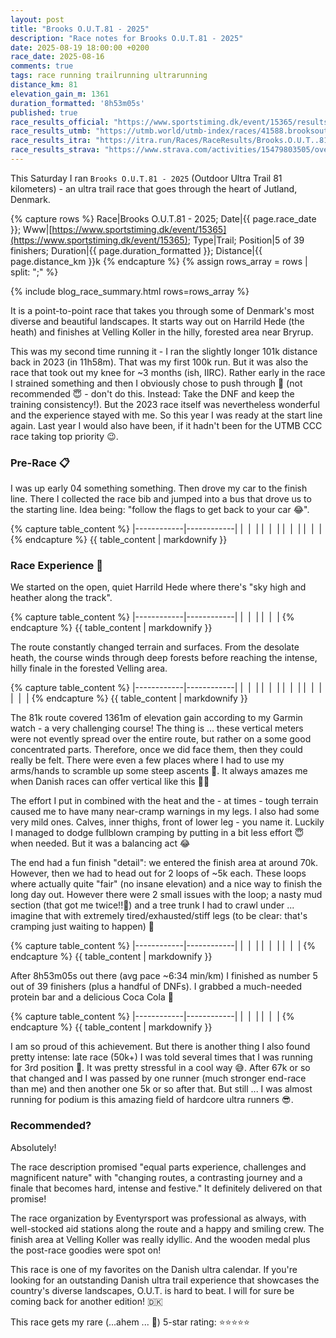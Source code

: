 ```yaml
---
layout: post
title: "Brooks O.U.T.81 - 2025"
description: "Race notes for Brooks O.U.T.81 - 2025"
date: 2025-08-19 18:00:00 +0200
race_date: 2025-08-16
comments: true
tags: race running trailrunning ultrarunning
distance_km: 81
elevation_gain_m: 1361
duration_formatted: '8h53m05s'
published: true
race_results_official: "https://www.sportstiming.dk/event/15365/results"
race_results_utmb: "https://utmb.world/utmb-index/races/41588.brooksoutdoortrailultra81k.2025"
race_results_itra: "https://itra.run/Races/RaceResults/Brooks.O.U.T..81K/2025/108378"
race_results_strava: "https://www.strava.com/activities/15479803505/overview"
---
```


This Saturday I ran `Brooks O.U.T.81 - 2025` (Outdoor Ultra Trail 81 kilometers) - an ultra trail race that goes through the heart of Jutland, Denmark.

{% capture rows %}
Race|Brooks O.U.T.81 - 2025;
Date|{{ page.race_date }};
Www|[https://www.sportstiming.dk/event/15365](https://www.sportstiming.dk/event/15365);
Type|Trail;
Position|5 of 39 finishers;
Duration|{{ page.duration_formatted }};
Distance|{{ page.distance_km }}k
{% endcapture %}
{% assign rows_array = rows | split: ";" %}

{% include blog_race_summary.html rows=rows_array %}

It is a point-to-point race that takes you through some of Denmark's most diverse and beautiful landscapes. It starts way out on Harrild Hede (the heath) and finishes at Velling Koller in the hilly, forested area near Bryrup.

This was my second time running it - I ran the slightly longer 101k distance back in 2023 (in 11h58m). That was my first 100k run. But it was also the race that took out my knee for ~3 months (ish, IIRC). Rather early in the race I strained something and then I obviously chose to push through 🙊 (not recommended 😇 - don't do this. Instead: Take the DNF and keep the training consistency!). But the 2023 race itself was nevertheless wonderful and the experience stayed with me. So this year I was ready at the start line again. Last year I would also have been, if it hadn't been for the UTMB CCC race taking top priority 😉.

### Pre-Race 📋

I was up early 04 something something. Then drove my car to the finish line. There I collected the race bib and jumped into a bus that drove us to the starting line. Idea being: "follow the flags to get back to your car 😂". 

{% capture table_content %}
|------------|------------|
| <img src="/img_running/2025-08-16/IMG_7671.jpg" data-src="/img_running/2025-08-16/IMG_7671.jpg" alt="" class="spotlight w-100 pl-2 pr-2" style="max-width: 350px" /> | <img src="/img_running/2025-08-16/IMG_7672.jpg" data-src="/img_running/2025-08-16/IMG_7672.jpg" alt="" class="spotlight w-100 pl-2 pr-2" style="max-width: 350px" /> |
| <img src="/img_running/2025-08-16/IMG_7673.jpg" data-src="/img_running/2025-08-16/IMG_7673.jpg" alt="" class="spotlight w-100 pl-2 pr-2" style="max-width: 350px" /> | <img src="/img_running/2025-08-16/IMG_7674.jpg" data-src="/img_running/2025-08-16/IMG_7674.jpg" alt="" class="spotlight w-100 pl-2 pr-2" style="max-width: 350px" /> |
| <img src="/img_running/2025-08-16/IMG_7675.jpg" data-src="/img_running/2025-08-16/IMG_7675.jpg" alt="" class="spotlight w-100 pl-2 pr-2" style="max-width: 350px" /> | <img src="/img_running/2025-08-16/IMG_7677.jpg" data-src="/img_running/2025-08-16/IMG_7677.jpg" alt="" class="spotlight w-100 pl-2 pr-2" style="max-width: 350px" /> |
| <img src="/img_running/2025-08-16/IMG_7678.jpg" data-src="/img_running/2025-08-16/IMG_7678.jpg" alt="" class="spotlight w-100 pl-2 pr-2" style="max-width: 350px" /> | <img src="/img_running/2025-08-16/IMG_7679.jpg" data-src="/img_running/2025-08-16/IMG_7679.jpg" alt="" class="spotlight w-100 pl-2 pr-2" style="max-width: 350px" /> |
{% endcapture %}
{{ table_content | markdownify }} 

### Race Experience 🌟

We started on the open, quiet Harrild Hede where there's "sky high and heather along the track".

{% capture table_content %}
|------------|------------|
| <img src="/img_running/2025-08-16/IMG_7681.jpg" data-src="/img_running/2025-08-16/IMG_7681.jpg" alt="" class="spotlight w-100 pl-2 pr-2" style="max-width: 350px" /> | <img src="/img_running/2025-08-16/IMG_7682.jpg" data-src="/img_running/2025-08-16/IMG_7682.jpg" alt="" class="spotlight w-100 pl-2 pr-2" style="max-width: 350px" /> |
| <img src="/img_running/2025-08-16/IMG_7683.jpg" data-src="/img_running/2025-08-16/IMG_7683.jpg" alt="" class="spotlight w-100 pl-2 pr-2" style="max-width: 350px" /> | <img src="/img_running/2025-08-16/IMG_7684.jpg" data-src="/img_running/2025-08-16/IMG_7684.jpg" alt="" class="spotlight w-100 pl-2 pr-2" style="max-width: 350px" /> |
{% endcapture %}
{{ table_content | markdownify }}

The route constantly changed terrain and surfaces. From the desolate heath, the course winds through deep forests before reaching the intense, hilly finale in the forested Velling area.

{% capture table_content %}
|------------|------------|
| <img src="/img_running/2025-08-16/IMG_7686.jpg" data-src="/img_running/2025-08-16/IMG_7686.jpg" alt="" class="spotlight w-100 pl-2 pr-2" style="max-width: 350px" /> | <img src="/img_running/2025-08-16/IMG_7687.jpg" data-src="/img_running/2025-08-16/IMG_7687.jpg" alt="" class="spotlight w-100 pl-2 pr-2" style="max-width: 350px" /> |
| <img src="/img_running/2025-08-16/IMG_7688.jpg" data-src="/img_running/2025-08-16/IMG_7688.jpg" alt="" class="spotlight w-100 pl-2 pr-2" style="max-width: 350px" /> | <img src="/img_running/2025-08-16/IMG_7689.jpg" data-src="/img_running/2025-08-16/IMG_7689.jpg" alt="" class="spotlight w-100 pl-2 pr-2" style="max-width: 350px" /> |
| <img src="/img_running/2025-08-16/IMG_7690.jpg" data-src="/img_running/2025-08-16/IMG_7690.jpg" alt="" class="spotlight w-100 pl-2 pr-2" style="max-width: 350px" /> | <img src="/img_running/2025-08-16/IMG_7691.jpg" data-src="/img_running/2025-08-16/IMG_7691.jpg" alt="" class="spotlight w-100 pl-2 pr-2" style="max-width: 350px" /> |
| <img src="/img_running/2025-08-16/IMG_7692.jpg" data-src="/img_running/2025-08-16/IMG_7692.jpg" alt="" class="spotlight w-100 pl-2 pr-2" style="max-width: 350px" /> | <img src="/img_running/2025-08-16/IMG_7693.jpg" data-src="/img_running/2025-08-16/IMG_7693.jpg" alt="" class="spotlight w-100 pl-2 pr-2" style="max-width: 350px" /> |
| <img src="/img_running/2025-08-16/IMG_7695.jpg" data-src="/img_running/2025-08-16/IMG_7695.jpg" alt="" class="spotlight w-100 pl-2 pr-2" style="max-width: 350px" /> | <img src="/img_running/2025-08-16/IMG_7696.jpg" data-src="/img_running/2025-08-16/IMG_7696.jpg" alt="" class="spotlight w-100 pl-2 pr-2" style="max-width: 350px" /> |
{% endcapture %}
{{ table_content | markdownify }}

The 81k route covered 1361m of elevation gain according to my Garmin watch - a very challenging course! The thing is ... these vertical meters were not evently spread over the entire route, but rather on a some good concentrated parts. Therefore, once we did face them, then they could really be felt. There were even a few places where I had to use my arms/hands to scramble up some steep ascents 🐐. It always amazes me when Danish races can offer vertical like this 👍🏻

The effort I put in combined with the heat and the - at times - tough terrain caused me to have many near-cramp warnings in my legs. I also had some very mild ones. Calves, inner thighs, front of lower leg - you name it. Luckily I managed to dodge fullblown cramping by putting in a bit less effort 😇 when needed.  But it was a balancing act 😂

The end had a fun finish "detail": we entered the finish area at around 70k. However, then we had to head out for 2 loops of ~5k each. These loops where actually quite "fair" (no insane elevation) and a nice way to finish the long day out. However there were 2 small issues with the loop; a nasty mud section (that got me twice!!🤨) and a tree trunk I had to crawl under ... imagine that with extremely tired/exhausted/stiff legs (to be clear: that's cramping just waiting to happen) 🤣

{% capture table_content %}
|------------|------------|
| <img src="/img_running/2025-08-16/IMG_7697.jpg" data-src="/img_running/2025-08-16/IMG_7697.jpg" alt="" class="spotlight w-100 pl-2 pr-2" style="max-width: 350px" /> | <img src="/img_running/2025-08-16/IMG_7698.jpg" data-src="/img_running/2025-08-16/IMG_7698.jpg" alt="" class="spotlight w-100 pl-2 pr-2" style="max-width: 350px" /> |
| <img src="/img_running/2025-08-16/IMG_7699.jpg" data-src="/img_running/2025-08-16/IMG_7699.jpg" alt="" class="spotlight w-100 pl-2 pr-2" style="max-width: 350px" /> | <img src="/img_running/2025-08-16/IMG_7700.jpg" data-src="/img_running/2025-08-16/IMG_7700.jpg" alt="" class="spotlight w-100 pl-2 pr-2" style="max-width: 350px" /> |
| <img src="/img_running/2025-08-16/IMG_7701.jpg" data-src="/img_running/2025-08-16/IMG_7701.jpg" alt="" class="spotlight w-100 pl-2 pr-2" style="max-width: 350px" /> | <img src="/img_running/2025-08-16/IMG_7702.jpg" data-src="/img_running/2025-08-16/IMG_7702.jpg" alt="" class="spotlight w-100 pl-2 pr-2" style="max-width: 350px" /> |
{% endcapture %}
{{ table_content | markdownify }}

After 8h53m05s out there (avg pace ~6:34 min/km) I finished as number 5 out of 39 finishers (plus a handful of DNFs). I grabbed a much-needed protein bar and a delicious Coca Cola 🤤

{% capture table_content %}
|------------|------------|
| <img src="/img_running/2025-08-16/IMG_7705.jpg" data-src="/img_running/2025-08-16/IMG_7705.jpg" alt="" class="spotlight w-100 pl-2 pr-2" style="max-width: 350px" /> | <img src="/img_running/2025-08-16/IMG_7704.jpg" data-src="/img_running/2025-08-16/IMG_7704.jpg" alt="" class="spotlight w-100 pl-2 pr-2" style="max-width: 350px" /> |
| <img src="/img_running/2025-08-16/IMG_7707.jpg" data-src="/img_running/2025-08-16/IMG_7707.jpg" alt="" class="spotlight w-100 pl-2 pr-2" style="max-width: 350px" /> | <img src="/img_running/2025-08-16/IMG_7710.jpg" data-src="/img_running/2025-08-16/IMG_7710.jpg" alt="" class="spotlight w-100 pl-2 pr-2" style="max-width: 350px" /> |
{% endcapture %}
{{ table_content | markdownify }}

I am so proud of this achievement. But there is another thing I also found pretty intense: late race (50k+) I was told several times that I was running for 3rd position 🤯. It was pretty stressful in a cool way 😅. After 67k or so that changed and I was passed by one runner (much stronger end-race than me) and then another one 5k or so after that. But still ... I was almost running for podium is this amazing field of hardcore ultra runners 😎.

### Recommended?

Absolutely! 

The race description promised "equal parts experience, challenges and magnificent nature" with "changing routes, a contrasting journey and a finale that becomes hard, intense and festive." It definitely delivered on that promise! 

The race organization by Eventyrsport was professional as always, with well-stocked aid stations along the route and a happy and smiling crew. The finish area at Velling Koller was really idyllic. And the wooden medal plus the post-race goodies were spot on!

This race is one of my favorites on the Danish ultra calendar. If you're looking for an outstanding Danish ultra trail experience that showcases the country's diverse landscapes, O.U.T. is hard to beat. I will for sure be coming back for another edition! 🇩🇰

This race gets my rare (...ahem ... 🤣) 5-star rating: ⭐️⭐️⭐️⭐️⭐️